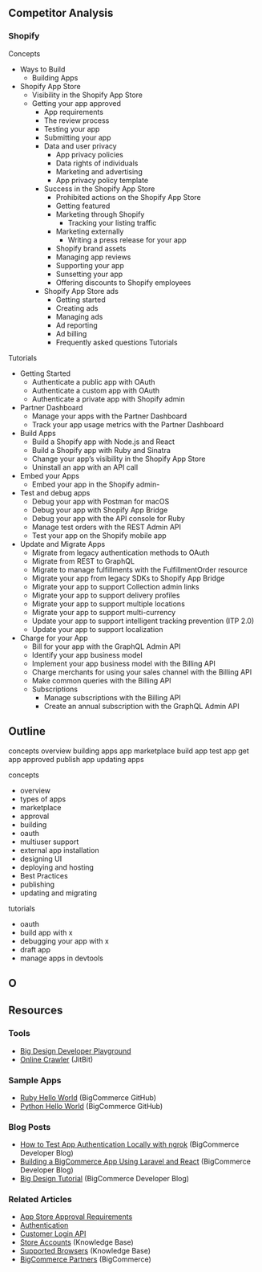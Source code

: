 
## Competitor Analysis

### Shopify

Concepts
- Ways to Build
  - Building Apps
- Shopify App Store
  - Visibility in the Shopify App Store
  - Getting your app approved
    - App requirements
    - The review process
    - Testing your app
    - Submitting your app
    - Data and user privacy
      - App privacy policies
      - Data rights of individuals
      - Marketing and advertising
      - App privacy policy template
    - Success in the Shopify App Store
        - Prohibited actions on the Shopify App Store
        - Getting featured
        - Marketing through Shopify
          - Tracking your listing traffic
        - Marketing externally
          - Writing a press release for your app
        - Shopify brand assets
        - Managing app reviews
        - Supporting your app
        - Sunsetting your app
        - Offering discounts to Shopify employees
    - Shopify App Store ads
      - Getting started
      - Creating ads
      - Managing ads
      - Ad reporting
      - Ad billing
      - Frequently asked questions
Tutorials

Tutorials
  - Getting Started
    - Authenticate a public app with OAuth
    - Authenticate a custom app with OAuth
    - Authenticate a private app with Shopify admin
  - Partner Dashboard
    - Manage your apps with the Partner Dashboard
    - Track your app usage metrics with the Partner Dashboard
  - Build Apps
    - Build a Shopify app with Node.js and React
    - Build a Shopify app with Ruby and Sinatra
    - Change your app’s visibility in the Shopify App Store
    - Uninstall an app with an API call
  - Embed your Apps
      - Embed your app in the Shopify admin-
  - Test and debug apps
    - Debug your app with Postman for macOS
    -  Debug your app with Shopify App Bridge
    -  Debug your app with the API console for Ruby
    -  Manage test orders with the REST Admin API
    -  Test your app on the Shopify mobile app
  - Update and Migrate Apps
    - Migrate from legacy authentication methods to OAuth
    - Migrate from REST to GraphQL
    - Migrate to manage fulfillments with the FulfillmentOrder resource
    - Migrate your app from legacy SDKs to Shopify App Bridge
    - Migrate your app to support Collection admin links
    - Migrate your app to support delivery profiles
    - Migrate your app to support multiple locations
    - Migrate your app to support multi-currency
    - Update your app to support intelligent tracking prevention (ITP 2.0)
    - Update your app to support localization
  - Charge for your App
    - Bill for your app with the GraphQL Admin API
    - Identify your app business model
    - Implement your app business model with the Billing API
    - Charge merchants for using your sales channel with the Billing API
    - Make common queries with the Billing API
    - Subscriptions
      - Manage subscriptions with the Billing API
      - Create an annual subscription with the GraphQL Admin API


## Outline

concepts
overview
building apps
app marketplace
build app
test app
get app approved
publish app
updating apps

concepts
- overview
- types of apps
- marketplace
- approval
- building
- oauth
- multiuser support
- external app installation
- designing UI
- deploying and hosting
- Best Practices
- publishing
- updating and migrating

tutorials
- oauth
- build app with x
- debugging your app with x
- draft app
- manage apps in devtools


## O

## Resources

### Tools
* [Big Design Developer Playground](https://developer.bigcommerce.com/big-design/)
* [Online Crawler](https://www.jitbit.com/sslcheck/) (JitBit)

### Sample Apps
* [Ruby Hello World](https://github.com/bigcommerce/omniauth-bigcommerce) (BigCommerce GitHub)
* [Python Hello World](https://github.com/bigcommerce/hello-world-app-python-flask) (BigCommerce GitHub)

### Blog Posts
* [How to Test App Authentication Locally with ngrok](https://medium.com/bigcommerce-developer-blog/how-to-test-app-authentication-locally-with-ngrok-149150bfe4cf) (BigCommerce Developer Blog)
* [Building a BigCommerce App Using Laravel and React](https://medium.com/bigcommerce-developer-blog/building-a-bigcommerce-app-using-laravel-and-react-711ceceb5006) (BigCommerce Developer Blog)
* [Big Design Tutorial](https://medium.com/bigcommerce-developer-blog/bigdesign-build-native-looking-uis-with-the-bigcommerce-design-system-fb06a01a24f2) (BigCommerce Developer Blog)

### Related Articles
* [App Store Approval Requirements](https://developer.bigcommerce.com/api-docs/partner/app-store-approval-requirements)
* [Authentication](https://developer.bigcommerce.com/api-docs/getting-started/authentication)
* [Customer Login API](https://developer.bigcommerce.com/api-docs/customers/customer-login-api)
* [Store Accounts](https://support.bigcommerce.com/s/article/Store-API-Accounts#creating) (Knowledge Base)
* [Supported Browsers](https://support.bigcommerce.com/s/article/Themes-Supported-Browsers) (Knowledge Base)
* [BigCommerce Partners](https://www.bigcommerce.com/partners/) (BigCommerce)
